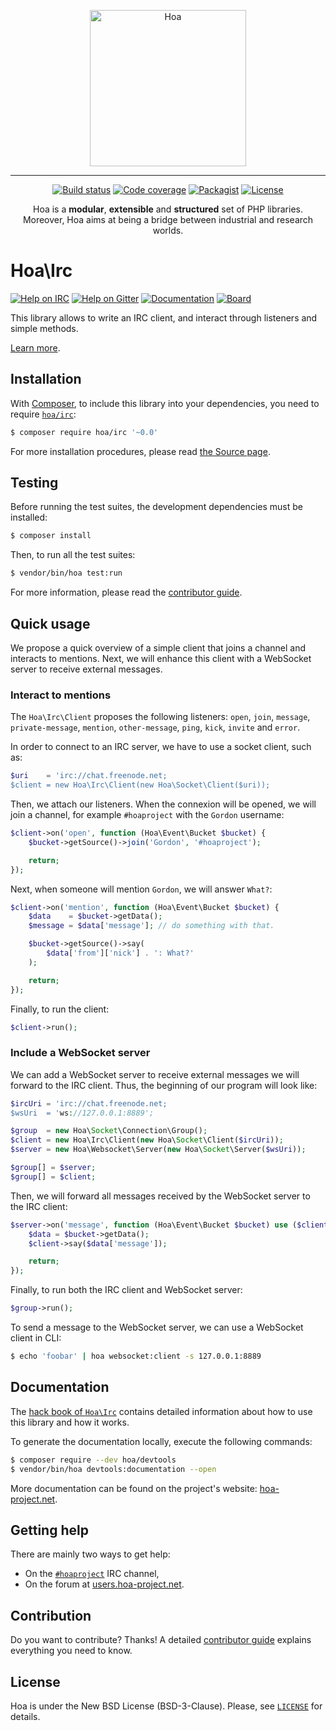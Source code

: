 <p align="center">
  <img src="https://static.hoa-project.net/Image/Hoa.svg" alt="Hoa" width="250px" />
</p>

---

<p align="center">
  <a href="https://travis-ci.org/hoaproject/irc"><img src="https://img.shields.io/travis/hoaproject/irc/master.svg" alt="Build status" /></a>
  <a href="https://coveralls.io/github/hoaproject/irc?branch=master"><img src="https://img.shields.io/coveralls/hoaproject/irc/master.svg" alt="Code coverage" /></a>
  <a href="https://packagist.org/packages/hoa/irc"><img src="https://img.shields.io/packagist/dt/hoa/irc.svg" alt="Packagist" /></a>
  <a href="https://hoa-project.net/LICENSE"><img src="https://img.shields.io/packagist/l/hoa/irc.svg" alt="License" /></a>
</p>
<p align="center">
  Hoa is a <strong>modular</strong>, <strong>extensible</strong> and
  <strong>structured</strong> set of PHP libraries.<br />
  Moreover, Hoa aims at being a bridge between industrial and research worlds.
</p>

# Hoa\Irc

[![Help on IRC](https://img.shields.io/badge/help-%23hoaproject-ff0066.svg)](https://webchat.freenode.net/?channels=#hoaproject)
[![Help on Gitter](https://img.shields.io/badge/help-gitter-ff0066.svg)](https://gitter.im/hoaproject/central)
[![Documentation](https://img.shields.io/badge/documentation-hack_book-ff0066.svg)](https://central.hoa-project.net/Documentation/Library/Irc)
[![Board](https://img.shields.io/badge/organisation-board-ff0066.svg)](https://waffle.io/hoaproject/irc)

This library allows to write an IRC client, and interact through listeners and
simple methods.

[Learn more](https://central.hoa-project.net/Documentation/Library/Irc).

## Installation

With [Composer](https://getcomposer.org/), to include this library into
your dependencies, you need to
require [`hoa/irc`](https://packagist.org/packages/hoa/irc):

```sh
$ composer require hoa/irc '~0.0'
```

For more installation procedures, please read [the Source
page](https://hoa-project.net/Source.html).

## Testing

Before running the test suites, the development dependencies must be installed:

```sh
$ composer install
```

Then, to run all the test suites:

```sh
$ vendor/bin/hoa test:run
```

For more information, please read the [contributor
guide](https://hoa-project.net/Literature/Contributor/Guide.html).

## Quick usage

We propose a quick overview of a simple client that joins a channel and
interacts to mentions. Next, we will enhance this client with a WebSocket server
to receive external messages.

### Interact to mentions

The `Hoa\Irc\Client` proposes the following listeners: `open`, `join`,
`message`, `private-message`, `mention`, `other-message`, `ping`, `kick`,
`invite` and `error`.

In order to connect to an IRC server, we have to use a socket client, such as:

```php
$uri    = 'irc://chat.freenode.net;
$client = new Hoa\Irc\Client(new Hoa\Socket\Client($uri));
```

Then, we attach our listeners. When the connexion will be opened, we will join a
channel, for example `#hoaproject` with the `Gordon` username:

```php
$client->on('open', function (Hoa\Event\Bucket $bucket) {
    $bucket->getSource()->join('Gordon', '#hoaproject');

    return;
});
```

Next, when someone will mention `Gordon`, we will answer `What?`:

```php
$client->on('mention', function (Hoa\Event\Bucket $bucket) {
    $data    = $bucket->getData();
    $message = $data['message']; // do something with that.

    $bucket->getSource()->say(
        $data['from']['nick'] . ': What?'
    );

    return;
});
```

Finally, to run the client:

```php
$client->run();
```

### Include a WebSocket server

We can add a WebSocket server to receive external messages we will forward to
the IRC client. Thus, the beginning of our program will look like:

```php
$ircUri = 'irc://chat.freenode.net;
$wsUri  = 'ws://127.0.0.1:8889';

$group  = new Hoa\Socket\Connection\Group();
$client = new Hoa\Irc\Client(new Hoa\Socket\Client($ircUri));
$server = new Hoa\Websocket\Server(new Hoa\Socket\Server($wsUri));

$group[] = $server;
$group[] = $client;
```

Then, we will forward all messages received by the WebSocket server to the IRC
client:

```php
$server->on('message', function (Hoa\Event\Bucket $bucket) use ($client) {
    $data = $bucket->getData();
    $client->say($data['message']);

    return;
});
```

Finally, to run both the IRC client and WebSocket server:

```php
$group->run();
```

To send a message to the WebSocket server, we can use a WebSocket client in CLI:

```sh
$ echo 'foobar' | hoa websocket:client -s 127.0.0.1:8889
```

## Documentation

The
[hack book of `Hoa\Irc`](https://central.hoa-project.net/Documentation/Library/Irc)
contains detailed information about how to use this library and how it works.

To generate the documentation locally, execute the following commands:

```sh
$ composer require --dev hoa/devtools
$ vendor/bin/hoa devtools:documentation --open
```

More documentation can be found on the project's website:
[hoa-project.net](https://hoa-project.net/).

## Getting help

There are mainly two ways to get help:

  * On the [`#hoaproject`](https://webchat.freenode.net/?channels=#hoaproject)
    IRC channel,
  * On the forum at [users.hoa-project.net](https://users.hoa-project.net).

## Contribution

Do you want to contribute? Thanks! A detailed [contributor
guide](https://hoa-project.net/Literature/Contributor/Guide.html) explains
everything you need to know.

## License

Hoa is under the New BSD License (BSD-3-Clause). Please, see
[`LICENSE`](https://hoa-project.net/LICENSE) for details.
